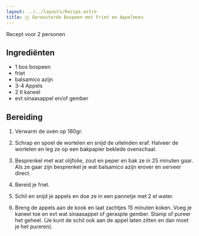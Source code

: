 ```yaml
---
layout: ../../layouts/Recipe.astro
title: Ⓥ Geroosterde Bospeen met Friet en Appelmoes
---
```

R﻿ecept voor 2 personen

## Ingrediënten

* 1﻿ bos bospeen
* f﻿riet
* b﻿alsamico azijn
* 3-4 A﻿ppels
* 2 ﻿tl kaneel
* e﻿vt sinaasappel en/of gember

## Bereiding

1. V﻿erwarm de oven op 180gr. 


2. S﻿chrap en spoel de wortelen en snijd de uiteinden eraf. Halveer de wortelen en leg ze op een bakpapier beklede ovenschaal.
3. B﻿esprenkel met wat olijfolie, zout en peper en bak ze in 25 minuten gaar. Als ze gaar zijn besprenkel je wat balsamico azijn erover en serveer direct.
4. B﻿ereid je friet. 
5. S﻿chil en snijd je appels en doe ze in een pannetje met 2 el water. 
6. B﻿reng de appels aan de kook en laat zachtjes 15 minuten koken. Voeg je kaneel toe en evt wat sinaasappel of geraspte gember. Stamp of pureer het geheel. (Je kunt de schil ook aan de appel laten zitten en dan moet je het pureren).
